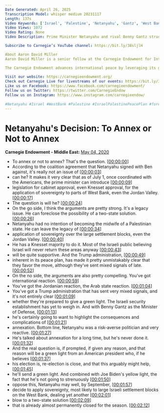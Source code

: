 ```yaml
---
Date Generated: April 26, 2025
Transcription Model: whisper medium 20231117
Length: 137s
Video Keywords: ['Israel', 'Palestine', 'Netanyahu', 'Gantz', 'West Bank']
Video Views: 1072
Video Rating: None
Video Description: Prime Minister Netanyahu and rival Benny Gantz struck a power-sharing deal with Netanyahu set to be prime minister for the first 18 months. Will he attempt to annex Palestinian settlements on the West Bank? President Trump's Israeli-Palestinian peace plan has seemed to suggest that the United States would support annexation, but how will the 2020 U.S. presidential election play into Netanyahu's decision?  To annex or not to annex? That is the question that Aaron David Miller will try to answer.

Subscribe to Carnegie’s YouTube channel: https://bit.ly/38sljlH

About Aaron David Miller
Aaron David Miller is a senior fellow at the Carnegie Endowment for International Peace, focusing on U.S. foreign policy.

The Carnegie Endowment advances international peace by leveraging its global network to shape debates and provide decisionmakers with independent insights and innovative ideas on the most consequential global threats and opportunities. 
 
Visit our website: https://carnegieendowment.org/
Check out Carnegie Live for livestreams of our events: https://bit.ly/3bPHXXm
Like us on Facebook: https://www.facebook.com/carnegieendowment/
Follow us on Twitter: https://twitter.com/CarnegieEndow 
Follow us on Instagram: https://www.instagram.com/carnegieendow/
 
#Netanyahu #Israel #WestBank #Palestine #IsraelPalestinePeacePlan #foreignpolicy #CarnegieEndowment
---
```


# Netanyahu's Decision: To Annex or Not to Annex
**Carnegie Endowment - Middle East:** [May 04, 2020](https://www.youtube.com/watch?v=vTMM-kD49IY)
*  To annex or not to annex? That's the question. [[00:00:00](https://www.youtube.com/watch?v=vTMM-kD49IY&t=0.0s)]
*  According to the coalition agreement that Netanyahu signed with Ben against, it's really not an issue of [[00:00:03](https://www.youtube.com/watch?v=vTMM-kD49IY&t=3.84s)]
*  can he? It makes it very clear that as of July 1, once coordinated with the Americans, the prime minister can introduce [[00:00:09](https://www.youtube.com/watch?v=vTMM-kD49IY&t=9.48s)]
*  legislation for cabinet approval, even Knesset approval, for the application of sovereignty to parts of West Bank, even the Jordan Valley. [[00:00:17](https://www.youtube.com/watch?v=vTMM-kD49IY&t=17.2s)]
*  The question is will he? [[00:00:24](https://www.youtube.com/watch?v=vTMM-kD49IY&t=24.16s)]
*  On the go side, I think the arguments are pretty strong. It's a legacy issue. He can foreclose the possibility of a two-state solution. [[00:00:26](https://www.youtube.com/watch?v=vTMM-kD49IY&t=26.16s)]
*  Netanyahu had no intention of becoming the midwife of a Palestinian state. He can leave the legacy of [[00:00:34](https://www.youtube.com/watch?v=vTMM-kD49IY&t=34.12s)]
*  application of sovereignty over the large settlement blocks, even the Jordan Valley. [[00:00:40](https://www.youtube.com/watch?v=vTMM-kD49IY&t=40.04s)]
*  He has a Knesset majority to do it. Most of the Israeli public believing Israel will never return these areas anyway [[00:00:43](https://www.youtube.com/watch?v=vTMM-kD49IY&t=43.16s)]
*  will be quite supportive. And the Trump administration, [[00:00:49](https://www.youtube.com/watch?v=vTMM-kD49IY&t=49.56s)]
*  inherent in its peace plan, has made it pretty unmistakably clear that they favor the move, although they've sent mixed signals of late. [[00:00:52](https://www.youtube.com/watch?v=vTMM-kD49IY&t=52.48s)]
*  On the no side, the arguments are also pretty compelling. You've got international reaction. [[00:00:59](https://www.youtube.com/watch?v=vTMM-kD49IY&t=59.56s)]
*  You've got the Jordanian reaction, the Arab state reaction. [[00:01:04](https://www.youtube.com/watch?v=vTMM-kD49IY&t=64.92s)]
*  You've got a Trump administration that has sent very mixed signals, and it's not entirely clear [[00:01:09](https://www.youtube.com/watch?v=vTMM-kD49IY&t=69.0s)]
*  whether they're prepared to give a green light. The Israeli security establishment has yet to weigh in. And with Benny Gantz as the Minister of Defense, [[00:01:13](https://www.youtube.com/watch?v=vTMM-kD49IY&t=73.88s)]
*  he's certainly going to want to highlight the consequences and complications of [[00:01:21](https://www.youtube.com/watch?v=vTMM-kD49IY&t=81.36s)]
*  annexation. Bottom line, Netanyahu was a risk-averse politician and very reactive. [[00:01:27](https://www.youtube.com/watch?v=vTMM-kD49IY&t=87.32s)]
*  He's talked about annexation for a long time, but he's never done it. [[00:01:32](https://www.youtube.com/watch?v=vTMM-kD49IY&t=92.8s)]
*  And the real question is, if prompted, if given any reason, and that reason will be a green light from an American president who, if he believes [[00:01:37](https://www.youtube.com/watch?v=vTMM-kD49IY&t=97.03999999999999s)]
*  his election is, re-election is close, and that this arguably might help, [[00:01:45](https://www.youtube.com/watch?v=vTMM-kD49IY&t=105.28s)]
*  he'll send a green light. And combined with Joe Biden's yellow light, the fact that he's not going to strenuously [[00:01:50](https://www.youtube.com/watch?v=vTMM-kD49IY&t=110.96s)]
*  oppose this, Netanyahu may well, by September, [[00:01:57](https://www.youtube.com/watch?v=vTMM-kD49IY&t=117.44s)]
*  decide to apply sovereignty, most likely to large Israeli settlement blocks on the West Bank, dealing yet another [[00:02:01](https://www.youtube.com/watch?v=vTMM-kD49IY&t=121.52s)]
*  blow to a two-state solution [[00:02:09](https://www.youtube.com/watch?v=vTMM-kD49IY&t=129.28s)]
*  that is already almost permanently closed for the season. [[00:02:12](https://www.youtube.com/watch?v=vTMM-kD49IY&t=132.24s)]

